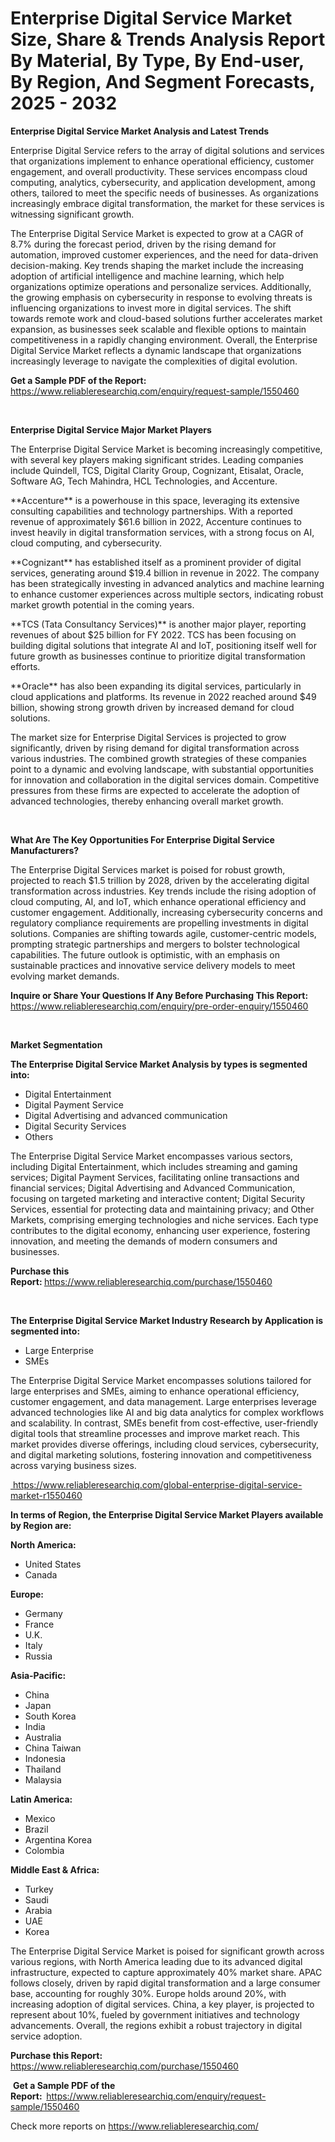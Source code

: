 <p><h1>Enterprise Digital Service Market Size, Share & Trends Analysis Report By Material, By Type, By End-user, By Region, And Segment Forecasts, 2025 - 2032</h1></p><p><strong>Enterprise Digital Service Market Analysis and Latest Trends</strong></p>
<p><p>Enterprise Digital Service refers to the array of digital solutions and services that organizations implement to enhance operational efficiency, customer engagement, and overall productivity. These services encompass cloud computing, analytics, cybersecurity, and application development, among others, tailored to meet the specific needs of businesses. As organizations increasingly embrace digital transformation, the market for these services is witnessing significant growth.</p><p>The Enterprise Digital Service Market is expected to grow at a CAGR of 8.7% during the forecast period, driven by the rising demand for automation, improved customer experiences, and the need for data-driven decision-making. Key trends shaping the market include the increasing adoption of artificial intelligence and machine learning, which help organizations optimize operations and personalize services. Additionally, the growing emphasis on cybersecurity in response to evolving threats is influencing organizations to invest more in digital services. The shift towards remote work and cloud-based solutions further accelerates market expansion, as businesses seek scalable and flexible options to maintain competitiveness in a rapidly changing environment. Overall, the Enterprise Digital Service Market reflects a dynamic landscape that organizations increasingly leverage to navigate the complexities of digital evolution.</p></p>
<p><strong>Get a Sample PDF of the Report:&nbsp;</strong> <a href="https://www.reliableresearchiq.com/enquiry/request-sample/1550460?utm_campaign=3385&utm_medium=2&utm_source=Github&utm_content=ia&utm_term=11032025&utm_id=enterprise-digital-service">https://www.reliableresearchiq.com/enquiry/request-sample/1550460</a></p>
<p>&nbsp;</p>
<p><strong>Enterprise Digital Service Major Market Players</strong></p>
<p><p>The Enterprise Digital Service Market is becoming increasingly competitive, with several key players making significant strides. Leading companies include Quindell, TCS, Digital Clarity Group, Cognizant, Etisalat, Oracle, Software AG, Tech Mahindra, HCL Technologies, and Accenture.</p><p>**Accenture** is a powerhouse in this space, leveraging its extensive consulting capabilities and technology partnerships. With a reported revenue of approximately $61.6 billion in 2022, Accenture continues to invest heavily in digital transformation services, with a strong focus on AI, cloud computing, and cybersecurity.</p><p>**Cognizant** has established itself as a prominent provider of digital services, generating around $19.4 billion in revenue in 2022. The company has been strategically investing in advanced analytics and machine learning to enhance customer experiences across multiple sectors, indicating robust market growth potential in the coming years.</p><p>**TCS (Tata Consultancy Services)** is another major player, reporting revenues of about $25 billion for FY 2022. TCS has been focusing on building digital solutions that integrate AI and IoT, positioning itself well for future growth as businesses continue to prioritize digital transformation efforts.</p><p>**Oracle** has also been expanding its digital services, particularly in cloud applications and platforms. Its revenue in 2022 reached around $49 billion, showing strong growth driven by increased demand for cloud solutions.</p><p>The market size for Enterprise Digital Services is projected to grow significantly, driven by rising demand for digital transformation across various industries. The combined growth strategies of these companies point to a dynamic and evolving landscape, with substantial opportunities for innovation and collaboration in the digital services domain. Competitive pressures from these firms are expected to accelerate the adoption of advanced technologies, thereby enhancing overall market growth.</p></p>
<p>&nbsp;</p>
<p><strong>What Are The Key Opportunities For Enterprise Digital Service Manufacturers?</strong></p>
<p><p>The Enterprise Digital Services market is poised for robust growth, projected to reach $1.5 trillion by 2028, driven by the accelerating digital transformation across industries. Key trends include the rising adoption of cloud computing, AI, and IoT, which enhance operational efficiency and customer engagement. Additionally, increasing cybersecurity concerns and regulatory compliance requirements are propelling investments in digital solutions. Companies are shifting towards agile, customer-centric models, prompting strategic partnerships and mergers to bolster technological capabilities. The future outlook is optimistic, with an emphasis on sustainable practices and innovative service delivery models to meet evolving market demands.</p></p>
<p><strong>Inquire or Share Your Questions If Any Before Purchasing This Report:</strong> <a href="https://www.reliableresearchiq.com/enquiry/pre-order-enquiry/1550460?utm_campaign=3385&utm_medium=2&utm_source=Github&utm_content=ia&utm_term=11032025&utm_id=enterprise-digital-service">https://www.reliableresearchiq.com/enquiry/pre-order-enquiry/1550460</a></p>
<p>&nbsp;</p>
<p><strong>Market Segmentation</strong></p>
<p><strong>The Enterprise Digital Service Market Analysis by types is segmented into:</strong></p>
<p><ul><li>Digital Entertainment</li><li>Digital Payment Service</li><li>Digital Advertising and advanced communication</li><li>Digital Security Services</li><li>Others</li></ul></p>
<p><p>The Enterprise Digital Service Market encompasses various sectors, including Digital Entertainment, which includes streaming and gaming services; Digital Payment Services, facilitating online transactions and financial services; Digital Advertising and Advanced Communication, focusing on targeted marketing and interactive content; Digital Security Services, essential for protecting data and maintaining privacy; and Other Markets, comprising emerging technologies and niche services. Each type contributes to the digital economy, enhancing user experience, fostering innovation, and meeting the demands of modern consumers and businesses.</p></p>
<p><strong>Purchase this Report:&nbsp;</strong><a href="https://www.reliableresearchiq.com/purchase/1550460?utm_campaign=3385&utm_medium=2&utm_source=Github&utm_content=ia&utm_term=11032025&utm_id=enterprise-digital-service">https://www.reliableresearchiq.com/purchase/1550460</a></p>
<p>&nbsp;</p>
<p><strong>The Enterprise Digital Service Market Industry Research by Application is segmented into:</strong></p>
<p><ul><li>Large Enterprise</li><li>SMEs</li></ul></p>
<p><p>The Enterprise Digital Service Market encompasses solutions tailored for large enterprises and SMEs, aiming to enhance operational efficiency, customer engagement, and data management. Large enterprises leverage advanced technologies like AI and big data analytics for complex workflows and scalability. In contrast, SMEs benefit from cost-effective, user-friendly digital tools that streamline processes and improve market reach. This market provides diverse offerings, including cloud services, cybersecurity, and digital marketing solutions, fostering innovation and competitiveness across varying business sizes.</p></p>
<p><a href="https://www.reliableresearchiq.com/global-enterprise-digital-service-market-r1550460?utm_campaign=3385&utm_medium=2&utm_source=Github&utm_content=ia&utm_term=11032025&utm_id=enterprise-digital-service">&nbsp;https://www.reliableresearchiq.com/global-enterprise-digital-service-market-r1550460</a></p>
<p><strong>In terms of Region, the Enterprise Digital Service Market Players available by Region are:</strong></p>
<p>
    <p> <strong> North America: </strong>
        <ul>
            <li>United States</li>
            <li>Canada</li>
        </ul>
        </p> 
    <p> <strong> Europe: </strong>
        <ul>
            <li>Germany</li>
            <li>France</li>
            <li>U.K.</li>
            <li>Italy</li>
            <li>Russia</li>
        </ul>
        </p> 
    <p> <strong> Asia-Pacific: </strong>
        <ul>
            <li>China</li>
            <li>Japan</li>
            <li>South Korea</li>
            <li>India</li>
            <li>Australia</li>
            <li>China Taiwan</li>
            <li>Indonesia</li>
            <li>Thailand</li>
            <li>Malaysia</li>
        </ul>
        </p> 
    <p> <strong> Latin America: </strong>
        <ul>
            <li>Mexico</li>
            <li>Brazil</li>
            <li>Argentina Korea</li>
            <li>Colombia</li>
        </ul>
        </p> 
    <p> <strong> Middle East & Africa: </strong>
        <ul>
            <li>Turkey</li>
            <li>Saudi</li>
            <li>Arabia</li>
            <li>UAE</li>
            <li>Korea</li>
        </ul>
    </p>
    </p>
<p><p>The Enterprise Digital Service Market is poised for significant growth across various regions, with North America leading due to its advanced digital infrastructure, expected to capture approximately 40% market share. APAC follows closely, driven by rapid digital transformation and a large consumer base, accounting for roughly 30%. Europe holds around 20%, with increasing adoption of digital services. China, a key player, is projected to represent about 10%, fueled by government initiatives and technology advancements. Overall, the regions exhibit a robust trajectory in digital service adoption.</p></p>
<p><strong>Purchase this Report: </strong><a href="https://www.reliableresearchiq.com/purchase/1550460?utm_campaign=3385&utm_medium=2&utm_source=Github&utm_content=ia&utm_term=11032025&utm_id=enterprise-digital-service">https://www.reliableresearchiq.com/purchase/1550460</a></p>
<p>&nbsp;<strong>Get a Sample PDF of the Report:&nbsp;&nbsp;</strong><a href="https://www.reliableresearchiq.com/enquiry/request-sample/1550460?utm_campaign=3385&utm_medium=2&utm_source=Github&utm_content=ia&utm_term=11032025&utm_id=enterprise-digital-service">https://www.reliableresearchiq.com/enquiry/request-sample/1550460</a></p>
<p><strong></strong></p>
<p>Check more reports on <a href="https://www.reliableresearchiq.com/?utm_campaign=3385&utm_medium=2&utm_source=Github&utm_content=ia&utm_term=11032025&utm_id=enterprise-digital-service">https://www.reliableresearchiq.com/</a></p>